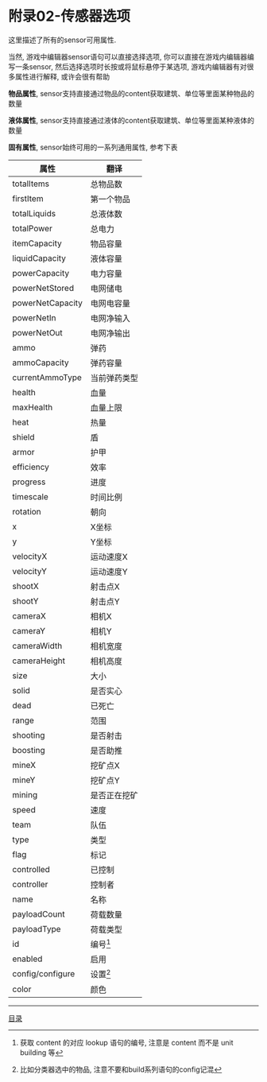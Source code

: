 附录02-传感器选项
===============================================================================
这里描述了所有的sensor可用属性.

当然, 游戏中编辑器sensor语句可以直接选择选项,
你可以直接在游戏内编辑器编写一条sensor, 然后选择选项时长按或将鼠标悬停于某选项,
游戏内编辑器有对很多属性进行解释, 或许会很有帮助

**物品属性**, sensor支持直接通过物品的content获取建筑、单位等里面某种物品的数量

**液体属性**, sensor支持直接通过液体的content获取建筑、单位等里面某种液体的数量

**固有属性**, sensor始终可用的一系列通用属性, 参考下表

| 属性              | 翻译          |
| ---               | ---           |
| totalItems        | 总物品数      |
| firstItem         | 第一个物品    |
| totalLiquids      | 总液体数      |
| totalPower        | 总电力        |
| itemCapacity      | 物品容量      |
| liquidCapacity    | 液体容量      |
| powerCapacity     | 电力容量      |
| powerNetStored    | 电网储电      |
| powerNetCapacity  | 电网电容量    |
| powerNetIn        | 电网净输入    |
| powerNetOut       | 电网净输出    |
| ammo              | 弹药          |
| ammoCapacity      | 弹药容量      |
| currentAmmoType   | 当前弹药类型  |
| health            | 血量          |
| maxHealth         | 血量上限      |
| heat              | 热量          |
| shield            | 盾            |
| armor             | 护甲          |
| efficiency        | 效率          |
| progress          | 进度          |
| timescale         | 时间比例      |
| rotation          | 朝向          |
| x                 | X坐标         |
| y                 | Y坐标         |
| velocityX         | 运动速度X     |
| velocityY         | 运动速度Y     |
| shootX            | 射击点X       |
| shootY            | 射击点Y       |
| cameraX           | 相机X         |
| cameraY           | 相机Y         |
| cameraWidth       | 相机宽度      |
| cameraHeight      | 相机高度      |
| size              | 大小          |
| solid             | 是否实心      |
| dead              | 已死亡        |
| range             | 范围          |
| shooting          | 是否射击      |
| boosting          | 是否助推      |
| mineX             | 挖矿点X       |
| mineY             | 挖矿点Y       |
| mining            | 是否正在挖矿  |
| speed             | 速度          |
| team              | 队伍          |
| type              | 类型          |
| flag              | 标记          |
| controlled        | 已控制        |
| controller        | 控制者        |
| name              | 名称          |
| payloadCount      | 荷载数量      |
| payloadType       | 荷载类型      |
| id                | 编号[^2]      |
| enabled           | 启用          |
| config/configure  | 设置[^1]      |
| color             | 颜色          |


[^1]: 比如分类器选中的物品, 注意不要和build系列语句的config记混

[^2]: 获取 content 的对应 lookup 语句的编号, 注意是 content 而不是 unit building 等

---
[目录](./README.md)
